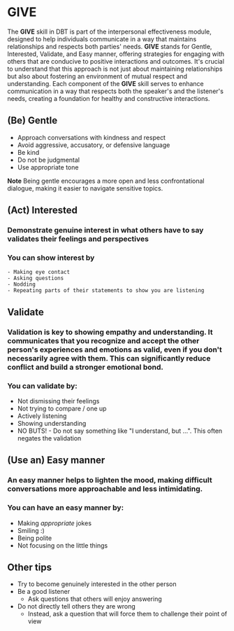 # GIVE

The **GIVE** skill in DBT is part of the interpersonal effectiveness module, designed to help individuals communicate in a way that maintains relationships and respects both parties' needs. **GIVE** stands for Gentle, Interested, Validate, and Easy manner, offering strategies for engaging with others that are conducive to positive interactions and outcomes. It's crucial to understand that this approach is not just about maintaining relationships but also about fostering an environment of mutual respect and understanding. Each component of the **GIVE** skill serves to enhance communication in a way that respects both the speaker's and the listener's needs, creating a foundation for healthy and constructive interactions.


## (Be) Gentle
  - Approach conversations with kindness and respect
  - Avoid aggressive, accusatory, or defensive language
  - Be kind
  - Do not be judgmental
  - Use appropriate tone

  **Note** Being gentle encourages a more open and less confrontational dialogue, making it easier to navigate sensitive topics.


## (Act) Interested
### Demonstrate genuine interest in what others have to say validates their feelings and perspectives

### You can show interest by
    - Making eye contact
    - Asking questions
    - Nodding
    - Repeating parts of their statements to show you are listening


##  Validate
### Validation is key to showing empathy and understanding. It communicates that you recognize and accept the other person's experiences and emotions as valid, even if you don't necessarily agree with them. This can significantly reduce conflict and build a stronger emotional bond.

### You can validate by:
  - Not dismissing their feelings
  - Not trying to compare / one up
  - Actively listening
  - Showing understanding
  - NO BUTS! - Do not say something like "I understand, but ...". This often negates the validation


## (Use an) Easy manner
### An easy manner helps to lighten the mood, making difficult conversations more approachable and less intimidating.

### You can have an easy manner by:
  - Making *appropriate* jokes
  - Smiling :)
  - Being polite
  - Not focusing on the little things


## Other tips

- Try to become genuinely interested in the other person
- Be a good listener
  - Ask questions that others will enjoy answering
- Do not directly tell others they are wrong
  - Instead, ask a question that will force them to challenge their point of view

